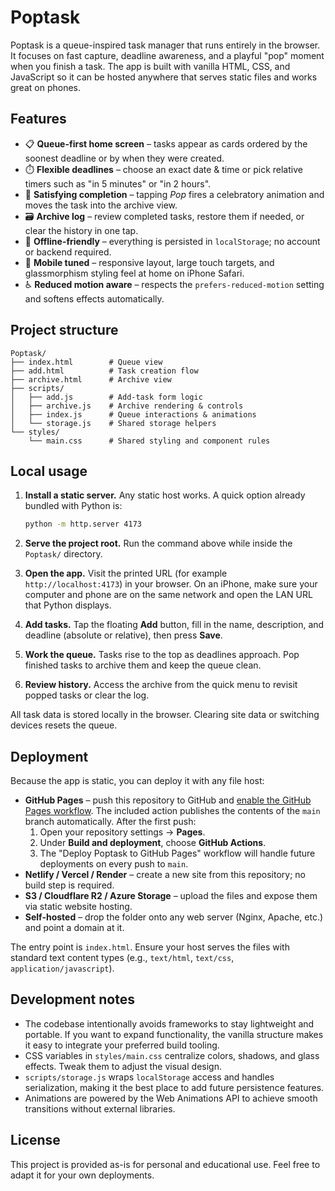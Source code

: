 # Poptask

Poptask is a queue-inspired task manager that runs entirely in the browser. It focuses on fast capture, deadline awareness, and a playful "pop" moment when you finish a task. The app is built with vanilla HTML, CSS, and JavaScript so it can be hosted anywhere that serves static files and works great on phones.

## Features

- 📋 **Queue-first home screen** – tasks appear as cards ordered by the soonest deadline or by when they were created.
- ⏱️ **Flexible deadlines** – choose an exact date & time or pick relative timers such as "in 5 minutes" or "in 2 hours".
- 🎉 **Satisfying completion** – tapping *Pop* fires a celebratory animation and moves the task into the archive view.
- 🗃️ **Archive log** – review completed tasks, restore them if needed, or clear the history in one tap.
- 💾 **Offline-friendly** – everything is persisted in `localStorage`; no account or backend required.
- 📱 **Mobile tuned** – responsive layout, large touch targets, and glassmorphism styling feel at home on iPhone Safari.
- ♿ **Reduced motion aware** – respects the `prefers-reduced-motion` setting and softens effects automatically.

## Project structure

```
Poptask/
├── index.html        # Queue view
├── add.html          # Task creation flow
├── archive.html      # Archive view
├── scripts/
│   ├── add.js        # Add-task form logic
│   ├── archive.js    # Archive rendering & controls
│   ├── index.js      # Queue interactions & animations
│   └── storage.js    # Shared storage helpers
└── styles/
    └── main.css      # Shared styling and component rules
```

## Local usage

1. **Install a static server.** Any static host works. A quick option already bundled with Python is:

   ```bash
   python -m http.server 4173
   ```

2. **Serve the project root.** Run the command above while inside the `Poptask/` directory.

3. **Open the app.** Visit the printed URL (for example `http://localhost:4173`) in your browser. On an iPhone, make sure your computer and phone are on the same network and open the LAN URL that Python displays.

4. **Add tasks.** Tap the floating **Add** button, fill in the name, description, and deadline (absolute or relative), then press **Save**.

5. **Work the queue.** Tasks rise to the top as deadlines approach. Pop finished tasks to archive them and keep the queue clean.

6. **Review history.** Access the archive from the quick menu to revisit popped tasks or clear the log.

All task data is stored locally in the browser. Clearing site data or switching devices resets the queue.

## Deployment

Because the app is static, you can deploy it with any file host:

- **GitHub Pages** – push this repository to GitHub and [enable the GitHub Pages workflow](.github/workflows/deploy.yml). The included action publishes the contents of the `main` branch automatically. After the first push:
  1. Open your repository settings → **Pages**.
  2. Under **Build and deployment**, choose **GitHub Actions**.
  3. The "Deploy Poptask to GitHub Pages" workflow will handle future deployments on every push to `main`.
- **Netlify / Vercel / Render** – create a new site from this repository; no build step is required.
- **S3 / Cloudflare R2 / Azure Storage** – upload the files and expose them via static website hosting.
- **Self-hosted** – drop the folder onto any web server (Nginx, Apache, etc.) and point a domain at it.

The entry point is `index.html`. Ensure your host serves the files with standard text content types (e.g., `text/html`, `text/css`, `application/javascript`).

## Development notes

- The codebase intentionally avoids frameworks to stay lightweight and portable. If you want to expand functionality, the vanilla structure makes it easy to integrate your preferred build tooling.
- CSS variables in `styles/main.css` centralize colors, shadows, and glass effects. Tweak them to adjust the visual design.
- `scripts/storage.js` wraps `localStorage` access and handles serialization, making it the best place to add future persistence features.
- Animations are powered by the Web Animations API to achieve smooth transitions without external libraries.

## License

This project is provided as-is for personal and educational use. Feel free to adapt it for your own deployments.
